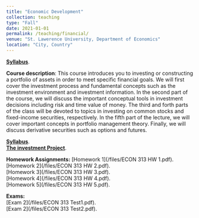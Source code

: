 ```yaml
---
title: "Economic Development"
collection: teaching
type: "Fall"
date: 2021-01-01
permalink: /teaching/financial/
venue: "St. Lawerence University, Department of Economics"
location: "City, Country"
---
```

[**Syllabus**](https://github.com/amirtayebi/amirtayebi.github.io/blob/master/files/ECON313_1_Syllabus.pdf). 


**Course description**: This course introduces you to investing or constructing a portfolio of assets in order to meet specific financial goals. 
We will first cover the investment process and fundamental concepts such as the investment
environment and investment information. In the second part of the course, we will discuss the important
conceptual tools in investment decisions including risk and time value of money. The third and forth parts
of the class will be devoted to topics in investing on common stocks and fixed-income securities, respectively.
In the fifth part of the lecture, we will cover important concepts in portfolio management theory. Finally,
we will discuss derivative securities such as options and futures.


[**Syllabus**](/files/ECON313_1_Syllabus.pdf).   
[**The investment Project**](files/Project.pdf). 


**Homework Assignments:**
[Homework 1](/files/ECON 313 HW 1.pdf).  
[Homework 2](/files/ECON 313 HW 2.pdf).  
[Homework 3](/files/ECON 313 HW 3.pdf).  
[Homework 4](/files/ECON 313 HW 4.pdf).  
[Homework 5](/files/ECON 313 HW 5.pdf).  



**Exams:**  
[Exam 2](/files/ECON 313 Test1.pdf).  
[Exam 2](/files/ECON 313 Test2.pdf).

